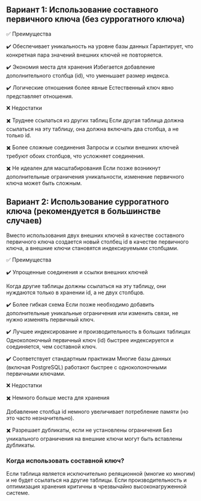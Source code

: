 ## Вариант 1: Использование составного первичного ключа (без суррогатного ключа)

✅ Преимущества

✔️ Обеспечивает уникальность на уровне базы данных
Гарантирует, что конкретная пара значений внешних ключей не повторяется.

✔️ Экономия места для хранения
Избегается добавление дополнительного столбца (id), что уменьшает размер индекса.

✔️ Логические отношения более явные
Естественный ключ явно представляет отношения.

❌ Недостатки

✖️ Труднее ссылаться из других таблиц
Если другая таблица должна ссылаться на эту таблицу, она должна включать два столбца, а не только id.

✖️ Более сложные соединения
Запросы и ссылки внешних ключей требуют обоих столбцов, что усложняет соединения.

✖️ Не идеален для масштабирования
Если позже возникнут дополнительные ограничения уникальности, изменение первичного ключа может быть сложным.

## Вариант 2: Использование суррогатного ключа (рекомендуется в большинстве случаев)

Вместо использования двух внешних ключей в качестве составного первичного ключа создается новый столбец id в качестве первичного ключа, а внешние ключи становятся индексируемыми столбцами.

✅ Преимущества

✔️ Упрощенные соединения и ссылки внешних ключей

Когда другие таблицы должны ссылаться на эту таблицу, они нуждаются только в хранении id, а не двух столбцов.

✔️ Более гибкая схема
Если позже необходимо добавить дополнительные уникальные ограничения или изменить связи, не нужно изменять первичный ключ.

✔️ Лучшее индексирование и производительность в больших таблицах
Одноколоночный первичный ключ (id) быстрее индексируется и соединяется, чем составной ключ.

✔️ Соответствует стандартным практикам
Многие базы данных (включая PostgreSQL) работают быстрее с одноколоночными первичными ключами.

❌ Недостатки

✖️ Немного больше места для хранения

Добавление столбца id немного увеличивает потребление памяти (но это часто незначительно).

✖️ Разрешает дубликаты, если не установлены ограничения
Без уникального ограничения на внешние ключи могут быть вставлены дубликаты.


### Когда использовать составной ключ?
Если таблица является исключительно реляционной (многие ко многим) и не будет ссылаться на другие таблицы.
Если производительность и оптимизация хранения критичны в чрезвычайно высоконагруженной системе.
